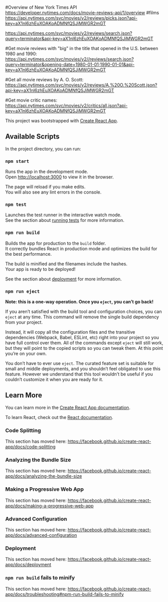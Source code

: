 #Overview of New York Times API
https://developer.nytimes.com/docs/movie-reviews-api/1/overview
 #films
https://api.nytimes.com/svc/movies/v2/reviews/picks.json?api-key=aX1nl6zhEuXOAKoADMNfQSJiMWGR2mGT

https://api.nytimes.com/svc/movies/v2/reviews/search.json?query=terminator&api-key=aX1nl6zhEuXOAKoADMNfQSJiMWGR2mGT

#Get movie reviews with "big" in the title that opened in the U.S. between 1980 and 1990:
https://api.nytimes.com/svc/movies/v2//reviews/search.json?query=terminator&opening-date=1980-01-01;1990-01-01&api-key=aX1nl6zhEuXOAKoADMNfQSJiMWGR2mGT

#Get all movie reviews by A. O. Scott:
https://api.nytimes.com/svc/movies/v2/reviews/A.%20O.%20Scott.json?api-key=aX1nl6zhEuXOAKoADMNfQSJiMWGR2mGT

#Get movie critic names:
https://api.nytimes.com/svc/movies/v2/critics/all.json?api-key=aX1nl6zhEuXOAKoADMNfQSJiMWGR2mGT




This project was bootstrapped with [Create React App](https://github.com/facebook/create-react-app).

## Available Scripts

In the project directory, you can run:

### `npm start`

Runs the app in the development mode.<br>
Open [http://localhost:3000](http://localhost:3000) to view it in the browser.

The page will reload if you make edits.<br>
You will also see any lint errors in the console.

### `npm test`

Launches the test runner in the interactive watch mode.<br>
See the section about [running tests](https://facebook.github.io/create-react-app/docs/running-tests) for more information.

### `npm run build`

Builds the app for production to the `build` folder.<br>
It correctly bundles React in production mode and optimizes the build for the best performance.

The build is minified and the filenames include the hashes.<br>
Your app is ready to be deployed!

See the section about [deployment](https://facebook.github.io/create-react-app/docs/deployment) for more information.

### `npm run eject`

**Note: this is a one-way operation. Once you `eject`, you can’t go back!**

If you aren’t satisfied with the build tool and configuration choices, you can `eject` at any time. This command will remove the single build dependency from your project.

Instead, it will copy all the configuration files and the transitive dependencies (Webpack, Babel, ESLint, etc) right into your project so you have full control over them. All of the commands except `eject` will still work, but they will point to the copied scripts so you can tweak them. At this point you’re on your own.

You don’t have to ever use `eject`. The curated feature set is suitable for small and middle deployments, and you shouldn’t feel obligated to use this feature. However we understand that this tool wouldn’t be useful if you couldn’t customize it when you are ready for it.

## Learn More

You can learn more in the [Create React App documentation](https://facebook.github.io/create-react-app/docs/getting-started).

To learn React, check out the [React documentation](https://reactjs.org/).

### Code Splitting

This section has moved here: https://facebook.github.io/create-react-app/docs/code-splitting

### Analyzing the Bundle Size

This section has moved here: https://facebook.github.io/create-react-app/docs/analyzing-the-bundle-size

### Making a Progressive Web App

This section has moved here: https://facebook.github.io/create-react-app/docs/making-a-progressive-web-app

### Advanced Configuration

This section has moved here: https://facebook.github.io/create-react-app/docs/advanced-configuration

### Deployment

This section has moved here: https://facebook.github.io/create-react-app/docs/deployment

### `npm run build` fails to minify

This section has moved here: https://facebook.github.io/create-react-app/docs/troubleshooting#npm-run-build-fails-to-minify
